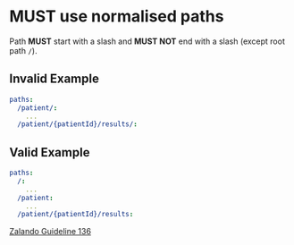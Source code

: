 # **MUST** use normalised paths

Path **MUST** start with a slash and **MUST NOT** end with a slash (except root path `/`).

## Invalid Example

``` yaml
paths:
  /patient/:
    ...
  /patient/{patientId}/results/:
```

## Valid Example

``` yaml
paths:
  /:
    ...
  /patient:
    ...
  /patient/{patientId}/results:
```

[Zalando Guideline 136](https://opensource.zalando.com/restful-api-guidelines/#136)
